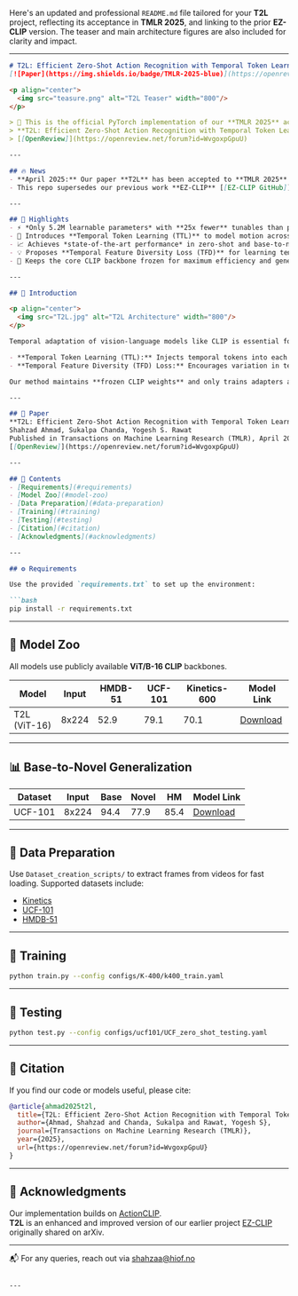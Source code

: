 Here's an updated and professional `README.md` file tailored for your **T2L** project, reflecting its acceptance in **TMLR 2025**, and linking to the prior **EZ-CLIP** version. The teaser and main architecture figures are also included for clarity and impact.

---

```markdown
# T2L: Efficient Zero-Shot Action Recognition with Temporal Token Learning
[![Paper](https://img.shields.io/badge/TMLR-2025-blue)](https://openreview.net/forum?id=WvgoxpGpuU)

<p align="center">
  <img src="teasure.png" alt="T2L Teaser" width="800"/>
</p>

> 📢 This is the official PyTorch implementation of our **TMLR 2025** accepted paper:  
> **T2L: Efficient Zero-Shot Action Recognition with Temporal Token Learning**  
> [[OpenReview]](https://openreview.net/forum?id=WvgoxpGpuU)

---

## 🔥 News
- **April 2025:** Our paper **T2L** has been accepted to **TMLR 2025**! 🎉  
- This repo supersedes our previous work **EZ-CLIP** [[EZ-CLIP GitHub]](https://github.com/Shahzadnit/EZ-CLIP.git), which was the earlier version on arXiv.

---

## 🌟 Highlights
- ⚡️ *Only 5.2M learnable parameters* with **25x fewer** tunables than prior works.
- 🧠 Introduces **Temporal Token Learning (TTL)** to model motion across video frames.
- 📈 Achieves *state-of-the-art performance* in zero-shot and base-to-novel generalization.
- 💡 Proposes **Temporal Feature Diversity Loss (TFD)** for learning temporal variations.
- 🧊 Keeps the core CLIP backbone frozen for maximum efficiency and generalization.

---

## 🧠 Introduction

<p align="center">
  <img src="T2L.jpg" alt="T2L Architecture" width="800"/>
</p>

Temporal adaptation of vision-language models like CLIP is essential for video understanding, but existing approaches often suffer from high compute cost and overfitting. We propose **T2L**, a simple yet effective extension to CLIP that introduces:

- **Temporal Token Learning (TTL):** Injects temporal tokens into each transformer layer to capture cross-frame relations.
- **Temporal Feature Diversity (TFD) Loss:** Encourages variation in temporal embeddings to highlight motion cues.

Our method maintains **frozen CLIP weights** and only trains adapters and tokens—achieving strong performance in **zero-shot**, **few-shot**, and **base-to-novel generalization** benchmarks.

---

## 📄 Paper
**T2L: Efficient Zero-Shot Action Recognition with Temporal Token Learning**  
Shahzad Ahmad, Sukalpa Chanda, Yogesh S. Rawat  
Published in Transactions on Machine Learning Research (TMLR), April 2025  
[[OpenReview]](https://openreview.net/forum?id=WvgoxpGpuU)

---

## 📁 Contents
- [Requirements](#requirements)
- [Model Zoo](#model-zoo)
- [Data Preparation](#data-preparation)
- [Training](#training)
- [Testing](#testing)
- [Citation](#citation)
- [Acknowledgments](#acknowledgments)

---

## ⚙️ Requirements

Use the provided `requirements.txt` to set up the environment:

```bash
pip install -r requirements.txt
```

---

## 🧪 Model Zoo

All models use publicly available **ViT/B-16 CLIP** backbones.

| Model         | Input  | HMDB-51 | UCF-101 | Kinetics-600 | Model Link |
|---------------|--------|---------|---------|---------------|------------|
| T2L (ViT-16)  | 8x224  | 52.9    | 79.1    | 70.1          | [Download](https://drive.google.com/file/d/19QNGgaZjPyq0yz7XJGFccS7MV09KMY_K/view?usp=drive_link) |

---

## 📊 Base-to-Novel Generalization

| Dataset | Input  | Base | Novel | HM  | Model Link |
|---------|--------|------|-------|-----|------------|
| UCF-101 | 8x224  | 94.4 | 77.9  | 85.4 | [Download](https://drive.google.com/file/d/16HTxwbqfi1N8BPVjfrvL6F_A4xLNt-zc/view?usp=sharing) |

---

## 🧰 Data Preparation

Use `Dataset_creation_scripts/` to extract frames from videos for fast loading. Supported datasets include:
- [Kinetics](https://deepmind.com/research/open-source/open-source-datasets/kinetics/)
- [UCF-101](http://crcv.ucf.edu/data/UCF101.php)
- [HMDB-51](http://serre-lab.clps.brown.edu/resource/hmdb-a-large-human-motion-database/)

---

## 🚀 Training

```bash
python train.py --config configs/K-400/k400_train.yaml
```

---

## 🧪 Testing

```bash
python test.py --config configs/ucf101/UCF_zero_shot_testing.yaml
```

---

## 📌 Citation

If you find our code or models useful, please cite:

```bibtex
@article{ahmad2025t2l,
  title={T2L: Efficient Zero-Shot Action Recognition with Temporal Token Learning},
  author={Ahmad, Shahzad and Chanda, Sukalpa and Rawat, Yogesh S},
  journal={Transactions on Machine Learning Research (TMLR)},
  year={2025},
  url={https://openreview.net/forum?id=WvgoxpGpuU}
}
```

---

## 🤝 Acknowledgments

Our implementation builds on [ActionCLIP](https://github.com/sallymmx/ActionCLIP?tab=readme-ov-file).  
**T2L** is an enhanced and improved version of our earlier project [EZ-CLIP](https://github.com/Shahzadnit/EZ-CLIP.git) originally shared on arXiv.

---

📬 For any queries, reach out via [shahzaa@hiof.no](mailto:shahzaa@hiof.no)

```

---
